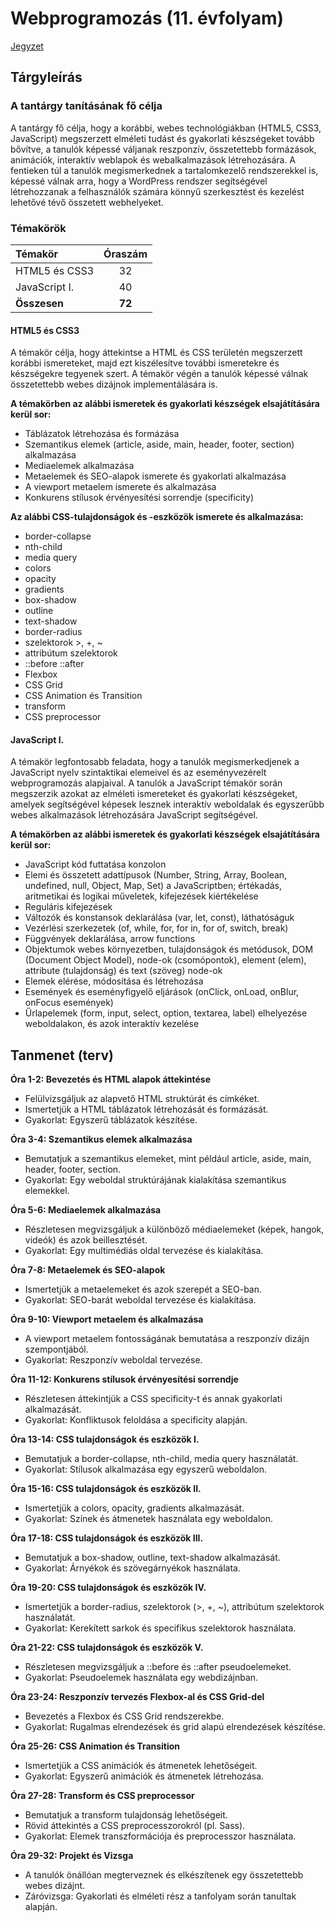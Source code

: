 # Webprogramozás (11. évfolyam)

[Jegyzet](webprogramozás-jegyzet.md)

## Tárgyleírás

### A tantárgy tanításának fő célja

A tantárgy fő célja, hogy a korábbi, webes technológiákban (HTML5, CSS3, JavaScript) megszerzett elméleti tudást és gyakorlati készségeket tovább bővítve, a tanulók képessé váljanak reszponzív, összetettebb formázások, animációk, interaktív weblapok és webalkalmazások létrehozására. A fentieken túl a tanulók megismerkednek a tartalomkezelő rendszerekkel is, képessé válnak arra, hogy a WordPress rendszer segítségével létrehozzanak a felhasználók számára könnyű szerkesztést és kezelést lehetővé tévő összetett webhelyeket.

### Témakörök

|Témakör|Óraszám|
|:---|:---:|
|HTML5 és CSS3|32|
|JavaScript I.|40|
|**Összesen**|**72**|

#### HTML5 és CSS3

A témakör célja, hogy áttekintse a HTML és CSS területén megszerzett korábbi ismereteket, majd ezt kiszélesítve további ismeretekre és készségekre tegyenek szert. A témakör végén a tanulók képessé válnak összetettebb webes dizájnok implementálására is. 

**A témakörben az alábbi ismeretek és gyakorlati készségek elsajátítására kerül sor:**

- Táblázatok létrehozása és formázása
- Szemantikus elemek (article, aside, main, header, footer, section) alkalmazása
- Mediaelemek alkalmazása
- Metaelemek és SEO-alapok ismerete és gyakorlati alkalmazása
- A viewport metaelem ismerete és alkalmazása
- Konkurens stílusok érvényesítési sorrendje (specificity)
  
**Az alábbi CSS-tulajdonságok és -eszközök ismerete és alkalmazása:**

- border-collapse
- nth-child
- media query
- colors
- opacity
- gradients
- box-shadow
- outline
- text-shadow
- border-radius
- szelektorok >, +, ~
- attribútum szelektorok
- ::before ::after
- Flexbox
- CSS Grid
- CSS Animation és Transition
- transform
- CSS preprocessor

#### JavaScript I.

A témakör legfontosabb feladata, hogy a tanulók megismerkedjenek a JavaScript nyelv szintaktikai elemeivel és az eseményvezérelt webprogramozás alapjaival. A tanulók a JavaScript témakör során megszerzik azokat az elméleti ismereteket és gyakorlati készségeket, amelyek segítségével képesek lesznek interaktív weboldalak és egyszerűbb webes alkalmazások létrehozására JavaScript segítségével. 

**A témakörben az alábbi ismeretek és gyakorlati készségek elsajátítására kerül sor:**

- JavaScript kód futtatása konzolon
- Elemi és összetett adattípusok (Number, String, Array, Boolean, undefined, null, Object, Map, Set) a JavaScriptben; értékadás, aritmetikai és logikai műveletek, kifejezések kiértékelése
- Reguláris kifejezések
- Változók és konstansok deklarálása (var, let, const), láthatóságuk
- Vezérlési szerkezetek (of, while, for, for in, for of, switch, break) 
- Függvények deklarálása, arrow functions
- Objektumok webes környezetben, tulajdonságok és metódusok, DOM (Document Object Model), node-ok (csomópontok), element (elem), attribute (tulajdonság) és text (szöveg) node-ok
- Elemek elérése, módosítása és létrehozása
- Események és eseményfigyelő eljárások (onClick, onLoad, onBlur, onFocus események)
- Űrlapelemek (form, input, select, option, textarea, label) elhelyezése weboldalakon, és azok interaktív kezelése

## Tanmenet (terv)

**Óra 1-2: Bevezetés és HTML alapok áttekintése**
- Felülvizsgáljuk az alapvető HTML struktúrát és címkéket.
- Ismertetjük a HTML táblázatok létrehozását és formázását.
- Gyakorlat: Egyszerű táblázatok készítése.

**Óra 3-4: Szemantikus elemek alkalmazása**
- Bemutatjuk a szemantikus elemeket, mint például article, aside, main, header, footer, section.
- Gyakorlat: Egy weboldal struktúrájának kialakítása szemantikus elemekkel.

**Óra 5-6: Mediaelemek alkalmazása**
- Részletesen megvizsgáljuk a különböző médiaelemeket (képek, hangok, videók) és azok beillesztését.
- Gyakorlat: Egy multimédiás oldal tervezése és kialakítása.

**Óra 7-8: Metaelemek és SEO-alapok**
- Ismertetjük a metaelemeket és azok szerepét a SEO-ban.
- Gyakorlat: SEO-barát weboldal tervezése és kialakítása.

**Óra 9-10: Viewport metaelem és alkalmazása**
- A viewport metaelem fontosságának bemutatása a reszponzív dizájn szempontjából.
- Gyakorlat: Reszponzív weboldal tervezése.

**Óra 11-12: Konkurens stílusok érvényesítési sorrendje**
- Részletesen áttekintjük a CSS specificity-t és annak gyakorlati alkalmazását.
- Gyakorlat: Konfliktusok feloldása a specificity alapján.

**Óra 13-14: CSS tulajdonságok és eszközök I.**
- Bemutatjuk a border-collapse, nth-child, media query használatát.
- Gyakorlat: Stílusok alkalmazása egy egyszerű weboldalon.

**Óra 15-16: CSS tulajdonságok és eszközök II.**
- Ismertetjük a colors, opacity, gradients alkalmazását.
- Gyakorlat: Színek és átmenetek használata egy weboldalon.

**Óra 17-18: CSS tulajdonságok és eszközök III.**
- Bemutatjuk a box-shadow, outline, text-shadow alkalmazását.
- Gyakorlat: Árnyékok és szövegárnyékok használata.

**Óra 19-20: CSS tulajdonságok és eszközök IV.**
- Ismertetjük a border-radius, szelektorok (>, +, ~), attribútum szelektorok használatát.
- Gyakorlat: Kerekített sarkok és specifikus szelektorok használata.

**Óra 21-22: CSS tulajdonságok és eszközök V.**
- Részletesen megvizsgáljuk a ::before és ::after pseudoelemeket.
- Gyakorlat: Pseudoelemek használata egy webdizájnban.

**Óra 23-24: Reszponzív tervezés Flexbox-al és CSS Grid-del**
- Bevezetés a Flexbox és CSS Grid rendszerekbe.
- Gyakorlat: Rugalmas elrendezések és grid alapú elrendezések készítése.

**Óra 25-26: CSS Animation és Transition**
- Ismertetjük a CSS animációk és átmenetek lehetőségeit.
- Gyakorlat: Egyszerű animációk és átmenetek létrehozása.

**Óra 27-28: Transform és CSS preprocessor**
- Bemutatjuk a transform tulajdonság lehetőségeit.
- Rövid áttekintés a CSS preprocesszorokról (pl. Sass).
- Gyakorlat: Elemek transzformációja és preprocesszor használata.

**Óra 29-32: Projekt és Vizsga**
- A tanulók önállóan megterveznek és elkészítenek egy összetettebb webes dizájnt.
- Záróvizsga: Gyakorlati és elméleti rész a tanfolyam során tanultak alapján.
